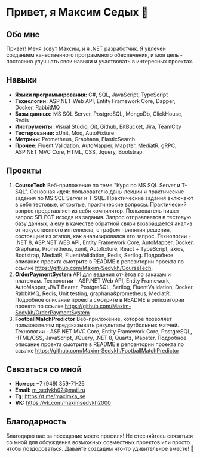 # Привет, я Максим Седых 👋

## Обо мне
Привет! Меня зовут Максим, и я .NET разработчик. Я увлечен созданием качественного программного обеспечения, и моя цель - постоянно улучшать свои навыки и участвовать в интересных проектах.

## Навыки
- **Языки программирования:** C#, SQL, JavaScript, TypeScript
- **Технологии:** ASP.NET Web API, Entity Framework Core, Dapper, Docker, RabbitMQ
- **Базы данных:** MS SQL Server, PostgreSQL, MongoDb, ClickHouse, Redis
- **Инструменты:** Visual Studio, Git, Github, BitBucket, Jira, TeamCity
- **Тестирование:** xUnit, Moq, AutoFixture
- **Метрики:** Prometheus, Graphana, ElasticSearch
- **Прочее:** Fluent Validation. AutoMapper, Mapster, MediatR, gRPC, ASP.NET MVC Core, HTML, CSS, Jquery, Bootstrap.

## Проекты
1. **CourseTech** Веб-приложение по теме "Курс по MS SQL Server и T-SQL". Основная идея: пользователю даны лекции и практические задания по MS SQL Server и T-SQL. Практические задания включают в себя тестовые, открытые, практические вопросы. Практический вопрос представляет из себя компилятор. Пользователь пишет запрос SELECT исходя из задания. Запрос отправляется в тестовую базу данных, а ему в качестве обратной связи возвращается анализ от искусственного интеллекта, с графом принятия решения, состоящим из этапов, как анализировался его запрос. Технологии - .NET 8, ASP.NET WEB API, Entity Framework Core, AutoMapper, Docker, Graphana, Prometheus, xunit, Autofixture, React + TypeScript, axios, Bootstrap, MediatR, FluentValidation, Redis, Serilog. Подробное описание проекта смотрите в README в репозитории проекта по ссылке https://github.com/Maxim-Sedykh/CourseTech.
3. **OrderPaymentSystem** API для ведения отчётов по заказам и платежам. Технологии - ASP.NET Web API, Entity Framework, AutoMapper, JWT Bearer, PostgreSQL, Serilog, FluentValidation, Docker, RabbitMQ, Redis, Unit testing, graphana&prometheus, MediatR. Подробное описание проекта смотрите в README в репозитории проекта по ссылке https://github.com/Maxim-Sedykh/OrderPaymentSystem
4. **FootballMatchPredictor** Веб-приложение, которое позволяет пользователям предсказывать результаты футбольных матчей. Технологии - ASP.NET MVC Core, Entity Framework Core, PostgreSQL, HTML/CSS, JavaScript, JQuery, .NET 8, Quartz, Mapster. Подробное описание проекта смотрите в README в репозитории проекта по ссылке https://github.com/Maxim-Sedykh/FootballMatchPredictor

## Связаться со мной
- **Номер:** +7 (949) 359-71-26
- **Email:** m_sedykh02@mail.ru
- **Tg:** https://t.me/maximka_se
- **VK:** https://vk.com/maximsedykh2000

## Благодарность
Благодарю вас за посещение моего профиля! Не стесняйтесь связаться со мной для обсуждения возможных совместных проектов или просто чтобы поздороваться. Давайте создадим что-то удивительное вместе! 🚀
